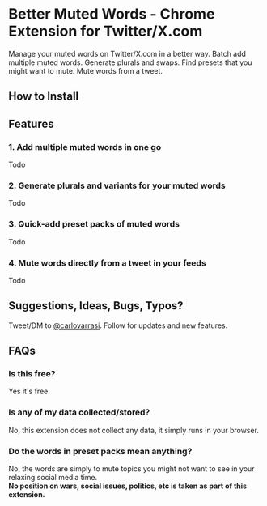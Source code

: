 # Better Muted Words - Chrome Extension for Twitter/X.com
Manage your muted words on Twitter/X.com in a better way. Batch add multiple muted words. Generate plurals and swaps. Find presets that you might want to mute. Mute words from a tweet.

## How to Install

## Features

### 1. Add multiple muted words in one go
Todo

### 2. Generate plurals and variants for your muted words
Todo

### 3. Quick-add preset packs of muted words 
Todo

### 4. Mute words directly from a tweet in your feeds
Todo

## Suggestions, Ideas, Bugs, Typos?
Tweet/DM to <a href="https://x.com/carlovarrasi">@carlovarrasi</a>.
Follow for updates and new features.

## FAQs
### Is this free?
Yes it's free.

### Is any of my data collected/stored?
No, this extension does not collect any data, it simply runs in your browser.

### Do the words in preset packs mean anything?
No, the words are simply to mute topics you might not want to see in your relaxing social media time. <br>
<b>No position on wars, social issues, politics, etc is taken as part of this extension.</b>
